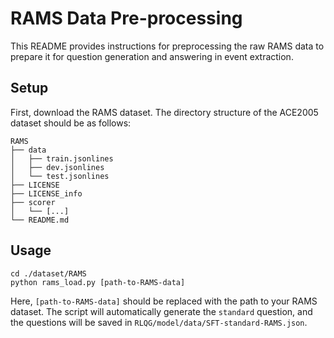 # RAMS Data Pre-processing

This README provides instructions for preprocessing the raw RAMS data to prepare it for question generation and answering in event extraction.

## Setup 

First, download the RAMS dataset. The directory structure of the ACE2005 dataset should be as follows:

```
RAMS
├── data
│   ├── train.jsonlines
│   ├── dev.jsonlines
│   └── test.jsonlines
├── LICENSE
├── LICENSE_info
├── scorer
│   └── [...]
└── README.md
```

## Usage

```shell
cd ./dataset/RAMS
python rams_load.py [path-to-RAMS-data]
```

Here, `[path-to-RAMS-data]` should be replaced with the path to your RAMS dataset. The script will automatically generate the `standard` question, and the questions will be saved in `RLQG/model/data/SFT-standard-RAMS.json`.
